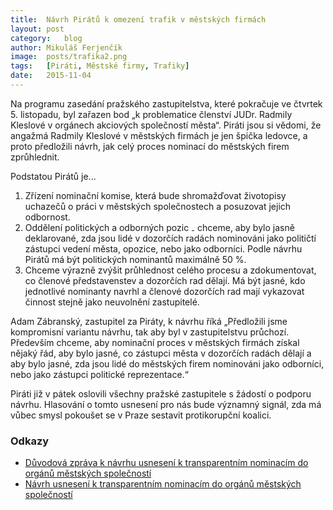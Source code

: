 ```yaml
---
title:	Návrh Pirátů k omezení trafik v městských firmách
layout:	post
category:	blog
author:	Mikuláš Ferjenčík
image:	posts/trafika2.png
tags:	[Piráti, Městské firmy, Trafiky]
date:	2015-11-04
---
```


Na programu zasedání pražského zastupitelstva, které pokračuje ve čtvrtek 5. listopadu, byl zařazen bod „k problematice členství JUDr. Radmily Kleslové v orgánech akciových společností města“. Piráti jsou si vědomi, že angažmá Radmily Kleslové v městských firmách je jen špička ledovce, a proto předložili návrh, jak celý proces nominací do městských firem zprůhlednit. 

Podstatou Pirátů je...

1) Zřízení nominační komise, která bude shromažďovat životopisy uchazečů o práci v městských společnostech a posuzovat jejich odbornost. 
2) Oddělení politických a odborných pozic ₋ chceme, aby bylo jasně deklarované, zda jsou lidé v dozorčích radách nominováni jako političtí zástupci vedení města, opozice, nebo jako odborníci. Podle návrhu Pirátů má být politických nominantů maximálně 50 %. 
3) Chceme výrazně zvýšit průhlednost celého procesu a zdokumentovat, co členové představenstev a dozorčích rad dělají. Má být jasné, kdo jednotlivé nominanty navrhl a členové dozorčích rad mají vykazovat činnost stejně jako neuvolnění zastupitelé. 

Adam Zábranský, zastupitel za Piráty, k návrhu říká „Předložili jsme kompromisní variantu návrhu, tak aby byl v zastupitelstvu průchozí. Především chceme, aby nominační proces v městských firmách získal nějaký řád, aby bylo jasné, co zástupci města v dozorčích radách dělají a aby bylo jasné, zda jsou lidé do městských firem nominováni jako odborníci, nebo jako zástupci politické reprezentace.“

Piráti již v pátek oslovili všechny pražské zastupitele s žádostí o podporu návrhu. Hlasování o tomto usnesení pro nás bude významný signál, zda má vůbec smysl pokoušet se v Praze sestavit protikorupční koalici. 

### Odkazy

* [Důvodová zpráva k návrhu usnesení k transparentním nominacím do orgánů městských společností](https://github.com/pirati-cz/KlubPraha/blob/master/materialy/mestske-firmy/stop-trafikam/duvodova-zprava.md)
* [Návrh usnesení k transparentním nominacím do orgánů městských společností](https://github.com/pirati-cz/KlubPraha/blob/master/materialy/mestske-firmy/stop-trafikam/nominace.pdf)


